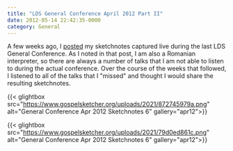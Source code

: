 ```yaml
---
title: "LDS General Conference April 2012 Part II"
date: 2012-05-14 22:42:35-0000
category: General
---
```


A few weeks ago, I <a title="LDS General Conference April 2012" href="https://www.bennorris.blog/2012/04/05/lds-general-conference.html">posted</a> my sketchnotes captured live during the last LDS General Conference. As I noted in that post, I am also a Romanian interpreter, so there are always a number of talks that I am not able to listen to during the actual conference. Over the course of the weeks that followed, I listened to all of the talks that I "missed" and thought I would share the resulting sketchnotes.

{{< glightbox src="https://www.gospelsketcher.org/uploads/2021/872745979a.png" alt="General Conference Apr 2012 Sketchnotes 6" gallery="apr12">}}

{{< glightbox src="https://www.gospelsketcher.org/uploads/2021/79d0ed861c.png" alt="General Conference Apr 2012 Sketchnotes 6" gallery="apr12">}}
